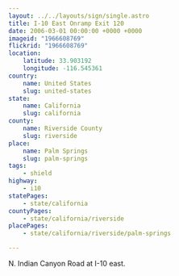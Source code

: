 ```yaml
---
layout: ../../layouts/sign/single.astro
title: I-10 East Onramp Exit 120
date: 2006-03-01 00:00:00 +0000 +0000
imageid: "1966608769"
flickrid: "1966608769"
location:
    latitude: 33.903192
    longitude: -116.545361
country:
    name: United States
    slug: united-states
state:
    name: California
    slug: california
county:
    name: Riverside County
    slug: riverside
place:
    name: Palm Springs
    slug: palm-springs
tags:
    - shield
highway:
    - i10
statePages:
    - state/california
countyPages:
    - state/california/riverside
placePages:
    - state/california/riverside/palm-springs

---
```

N. Indian Canyon Road at I-10 east.